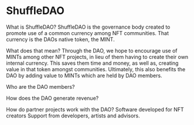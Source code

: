 # ShuffleDAO
What is ShuffleDAO?
ShuffleDAO is the governance body created to promote use of a common currency among NFT communities.
That currency is the DAOs native token, the MINT.

What does that mean?
Through the DAO, we hope to encourage use of MINTs among other NFT projects, in lieu of them having to create their own internal currency.
This saves them time and money, as well as, creating value in that token amongst communities. Ultimately, this also benefits the DAO by adding value to MINTs
which are held by DAO members.

Who are the DAO members?

How does the DAO generate revenue?

How do partner projects work with the DAO?
Software developed for NFT creators
Support from developers, artists and advisors.
